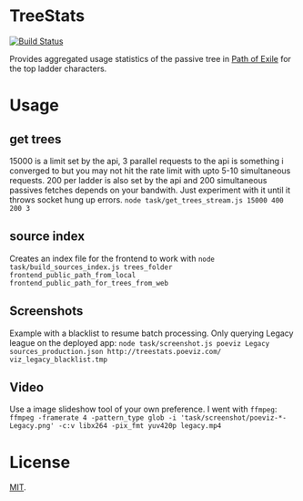 # TreeStats
[![Build Status](https://travis-ci.org/eps1lon/TreeStats.svg?branch=master)](https://travis-ci.org/eps1lon/TreeStats)

Provides aggregated usage statistics of the passive tree in [Path of Exile](https://www.pathofexile.com/ "Path of Exile Website") for the top ladder characters.

# Usage

## get trees
15000 is a limit set by the api, 3 parallel requests to the api is something 
i converged to but you may not hit the rate limit with upto 5-10 simultaneous 
requests. 200 per ladder is also set by the api and 200 simultaneous passives
fetches depends on your bandwith. Just experiment with it until it throws 
socket hung up errors.
  `node task/get_trees_stream.js 15000 400 200 3`

## source index
Creates an index file for the frontend to work with
  `node task/build_sources_index.js trees_folder frontend_public_path_from_local frontend_public_path_for_trees_from_web`

## Screenshots
Example with a blacklist to resume batch processing. 
Only querying Legacy league on the deployed app:
  `node task/screenshot.js poeviz Legacy sources_production.json http://treestats.poeviz.com/ viz_legacy_blacklist.tmp`

## Video
Use a image slideshow tool of your own preference. I went with `ffmpeg`:
  `ffmpeg -framerate 4 -pattern_type glob -i 'task/screenshot/poeviz-*-Legacy.png' -c:v libx264 -pix_fmt yuv420p legacy.mp4`

# License
[MIT](https://opensource.org/licenses/MIT "MIT license").
